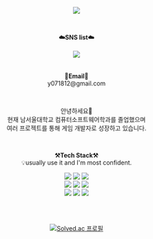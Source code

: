 <p align = "center">
<img src="https://capsule-render.vercel.app/api?type=waving&color=FED4D6&height=300&section=header&text=Hello!&fontSize=70" />
</p>
<br>

<p align="center">
    <Strong>☁️SNS list☁️</Strong><br><br>
    <a href="[https://velog.io/@noyohanx](https://velog.io/@y071812/posts)" target="_blank"><img src = "https://img.shields.io/badge/Velog-20C997?logo=velog&logoColor=white"></a>
    <br>
<br><br>
<Strong>📧Email📧</Strong><br>y071812@gmail.com<br>
</p>

<br>

<p align="center">
안녕하세요👐<br>
현재 남서울대학교 컴퓨터소프트웨어학과를 졸업했으며<br> 
여러 프로젝트를 통해 게임 개발자로 성장하고 있습니다.<br>
</p>

<br>

<p align="center">
    <Strong>⚒️Tech Stack⚒️</Strong><br>
    💡usually use it and I'm most confident.
</p>

<p align="center" display="inline-block">
    <img src="https://img.shields.io/badge/C%23-239120?style=for-the-badge&logo=c-sharp&logoColor=white">
    <img src="https://img.shields.io/badge/C%2B%2B-00599C?style=for-the-badge&logo=c%2B%2B&logoColor=white">
    <img src="https://img.shields.io/badge/Unity-100000?style=for-the-badge&logo=unity&logoColor=white"><br>
    <img src="https://img.shields.io/badge/unrealengine-%23313131.svg?style=for-the-badge&logo=unrealengine&logoColor=white">
    <img src="https://img.shields.io/badge/MySQL-00000F?style=for-the-badge&logo=mysql&logoColor=white">
    <img src="https://img.shields.io/badge/HTML-239120?style=for-the-badge&logo=html5&logoColor=white"><br>
    <img src="https://img.shields.io/badge/CSS-239120?&style=for-the-badge&logo=css3&logoColor=white">
    <img src="https://img.shields.io/badge/JavaScript-F7DF1E?style=for-the-badge&logo=JavaScript&logoColor=white">
    <img src="https://img.shields.io/badge/Node.js-339933?style=for-the-badge&logo=Node.js&logoColor=black"> 
</p><br>

<br>

<div align=center>


[![Solved.ac
프로필](http://mazassumnida.wtf/api/generate_badge?boj=y071812)](https://solved.ac/y071812)
</div>
